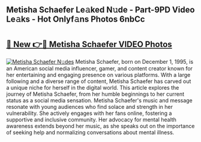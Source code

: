 ## Metisha Schaefer Le𝚊ked N𝚞de - Part-9PD Video Le𝚊ks - Hot Onlyf𝚊ns Photos 6nbCc

# <h2><a href="http://ac3468.deff.icu/?id=Metisha+Schaefer">🔗 New 👉🔴 Metisha Schaefer VIDEO Photos</a></h2>

[![Metisha Schaefer N𝚞des](https://i.imgur.com/rIISA9y.gif)](http://ac3468.deff.icu/?id=Metisha+Schaefer)
Metisha Schaefer, born on December 1, 1995, is an American social media influencer, gamer, and content creator known for her entertaining and engaging presence on various platforms. With a large following and a diverse range of content, Metisha Schaefer has carved out a unique niche for herself in the digital world. This article explores the journey of Metisha Schaefer, from her humble beginnings to her current status as a social media sensation. Metisha Schaefer's music and message resonate with young audiences who find solace and strength in her vulnerability. She actively engages with her fans online, fostering a supportive and inclusive community. Her advocacy for mental health awareness extends beyond her music, as she speaks out on the importance of seeking help and normalizing conversations about mental illness.
